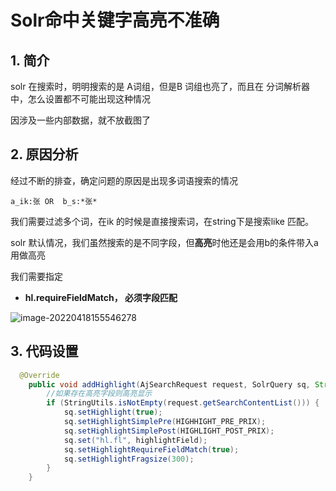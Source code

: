 # Solr命中关键字高亮不准确

## 1. 简介

solr 在搜索时，明明搜索的是 A词组，但是B 词组也亮了，而且在 分词解析器中，怎么设置都不可能出现这种情况

因涉及一些内部数据，就不放截图了

## 2. 原因分析

经过不断的排查，确定问题的原因是出现多词语搜索的情况

```
a_ik:张 OR  b_s:*张*
```

我们需要过滤多个词，在ik 的时候是直接搜索词，在string下是搜索like 匹配。

solr 默认情况，我们虽然搜索的是不同字段，但**高亮**时他还是会用b的条件带入a用做高亮

我们需要指定

- **hl.requireFieldMatch， 必须字段匹配**

![image-20220418155546278](https://abelsun-1256449468.cos.ap-beijing.myqcloud.com/image/image-20220418155546278.png)

## 3. 代码设置

```java
  @Override
    public void addHighlight(AjSearchRequest request, SolrQuery sq, String highlightField) {
        //如果存在高亮字段则高亮显示
        if (StringUtils.isNotEmpty(request.getSearchContentList())) {
            sq.setHighlight(true);
            sq.setHighlightSimplePre(HIGHHIGHT_PRE_PRIX);
            sq.setHighlightSimplePost(HIGHLIGHT_POST_PRIX);
            sq.set("hl.fl", highlightField);
            sq.setHighlightRequireFieldMatch(true);
            sq.setHighlightFragsize(300);
        }
    }
```

